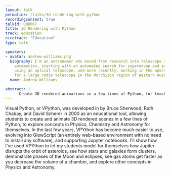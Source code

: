 ```yaml
---
layout: talk
permalink: /talks/3d-rendering-with-python
recordingconsent: true
talkid: UBBRK7
title: 3D Rendering with Python
track: education
nicetrack: "Education"
type: talk

speakers:
- avatar: andrew-williams.png
  biography: I'm an astronomer who moved from research into telescope and instrumentation
    automation, starting with an automated search for supernovae and extra-solar planets
    using an optical telescope, and more recently, working in the operations team
    for a large radio telescope in the Murchison region of Western Australia.
  name: Andrew Williams

abstract: | 
      Create 3D rendered animations in a few lines of Python, for teaching concepts in Physics and Astronomy. Let your students write some simple code to, for example, model the movement of a bouncing ball due to gravity, and with only a couple of lines of extra code, actually render and animate the ball.
---
```


Visual Python, or VPython, was developed in by Bruce Sherwood, Ruth Chabay, and David Scherer in 2000 as an educational tool, allowing students to create and animate 3D rendered scenes in a few lines of Python, to explore concepts in Physics, Chemistry and Astronomy for themselves. In the last few years, VPYthon has become much easier to use, evolving into GlowScript (an entirely web-based environment with no need to install any software), and supporting Jupyter notebooks. I'll show how I've used VPYthon to let my students model for themselves how Jupiter disrupts the orbit of asteroids, see how stars and galaxies form clusters, demonstrate phases of the Moon and eclipses, see  gas atoms get faster as you decrease the volume of a chamber, and explore other concepts in Physics and Astronomy.
